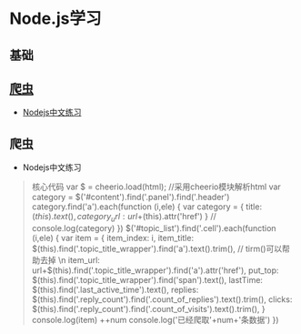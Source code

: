# Node.js学习
## 基础


## [爬虫](#爬虫)

* [Nodejs中文练习](#Nodejs中文练习)

## 爬虫
* Nodejs中文练习
> 核心代码
  var $ = cheerio.load(html); //采用cheerio模块解析html
      var category = $('#content').find('.panel').find('.header')
      category.find('a').each(function (i,ele) {
          var category = {
              title: $(this).text(),
              category_url: url+$(this).attr('href')
          }
          // console.log(category)
      })
      $('#topic_list').find('.cell').each(function (i,ele) {
          var item = {
              item_index: i,
              item_title: $(this).find('.topic_title_wrapper').find('a').text().trim(),  // tirm()可以帮助去掉 \n
              item_url: url+$(this).find('.topic_title_wrapper').find('a').attr('href'),
              put_top: $(this).find('.topic_title_wrapper').find('span').text(),
              lastTime: $(this).find('.last_active_time').text(),
              replies: $(this).find('.reply_count').find('.count_of_replies').text().trim(),
              clicks: $(this).find('.reply_count').find('.count_of_visits').text().trim(),
          }
          console.log(item)
          ++num
          console.log('已经爬取'+num+'条数据')
      })
